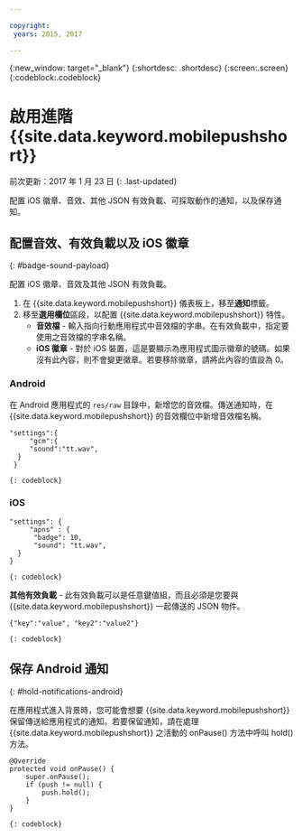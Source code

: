 ```yaml
---

copyright:
 years: 2015, 2017

---
```


{:new_window: target="_blank"}
{:shortdesc: .shortdesc}
{:screen:.screen}
{:codeblock:.codeblock}

# 啟用進階 {{site.data.keyword.mobilepushshort}}
前次更新：2017 年 1 月 23 日
{: .last-updated}

配置 iOS 徽章、音效、其他 JSON 有效負載、可採取動作的通知，以及保存通知。

## 配置音效、有效負載以及 iOS 徽章
{: #badge-sound-payload}

配置 iOS 徽章、音效及其他 JSON 有效負載。

1. 在 {{site.data.keyword.mobilepushshort}} 儀表板上，移至**通知**標籤。
2. 移至**選用欄位**區段，以配置 {{site.data.keyword.mobilepushshort}} 特性。 
	- **音效檔** - 輸入指向行動應用程式中音效檔的字串。在有效負載中，指定要使用之音效檔的字串名稱。
	- **iOS 徽章** - 對於 iOS 裝置，這是要顯示為應用程式圖示徽章的號碼。如果沒有此內容，則不會變更徽章。若要移除徽章，請將此內容的值設為 0。
	
### Android

在 Android 應用程式的 `res/raw` 目錄中，新增您的音效檔。傳送通知時，在 {{site.data.keyword.mobilepushshort}} 的音效欄位中新增音效檔名稱。

```
"settings":{
     "gcm":{
     "sound":"tt.wav",
  }
 }  
```
    {: codeblock}	
	
### iOS

```
"settings": {
     "apns" : {
      "badge": 10,
      "sound": "tt.wav",
  }
}
``` 
	{: codeblock}
		
**其他有效負載** - 此有效負載可以是任意鍵值組，而且必須是您要與 {{site.data.keyword.mobilepushshort}} 一起傳送的 JSON 物件。



```
{"key":"value", "key2":"value2"}
```
	{: codeblock}

## 保存 Android 通知 
{: #hold-notifications-android}

在應用程式進入背景時，您可能會想要 {{site.data.keyword.mobilepushshort}} 保留傳送給應用程式的通知。若要保留通知，請在處理 {{site.data.keyword.mobilepushshort}} 之活動的 onPause() 方法中呼叫 hold() 方法。

```
@Override
protected void onPause() {
    super.onPause();
    if (push != null) {
        push.hold();
    }
} 
```
	{: codeblock}

    
